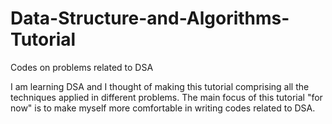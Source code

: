 # Data-Structure-and-Algorithms-Tutorial
Codes on problems related to DSA

I am learning DSA and I thought of making this tutorial comprising all the techniques applied in different problems.
The main focus of this tutorial "for now" is to make myself more comfortable in writing codes related to DSA.

